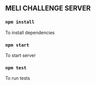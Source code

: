 ## MELI CHALLENGE SERVER

### `npm install`

To install dependencies

### `npm start`

To start server

### `npm test`

To run tests
